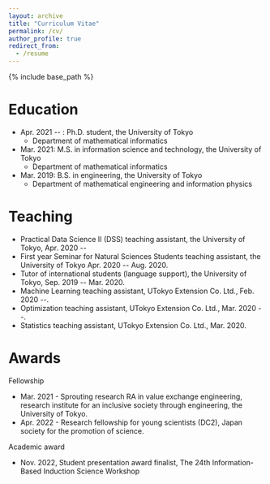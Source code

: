 ```yaml
---
layout: archive
title: "Curriculum Vitae"
permalink: /cv/
author_profile: true
redirect_from:
  - /resume
---
```


{% include base_path %}

Education
======
* Apr. 2021 -- : Ph.D. student, the University of Tokyo
  * Department of mathematical informatics
* Mar. 2021: M.S. in information science and technology, the University of Tokyo
  * Department of mathematical informatics
* Mar. 2019: B.S. in engineering, the University of Tokyo
  * Department of mathematical engineering and information physics
   
Teaching
======
*	Practical Data Science II (DSS) teaching assistant, the University of Tokyo, Apr. 2020 -- 
*	First year Seminar for Natural Sciences Students teaching assistant, the University of Tokyo Apr. 2020 -- Aug. 2020.
*	Tutor of international students (language support), the University of Tokyo, Sep. 2019 -- Mar. 2020.
*	Machine Learning teaching assistant, UTokyo Extension Co. Ltd., Feb. 2020 --.
*	Optimization teaching assistant, UTokyo Extension Co. Ltd., Mar. 2020 --.
*	Statistics teaching assistant, UTokyo Extension Co. Ltd., Mar. 2020.

Awards
======
Fellowship
* Mar. 2021 - Sprouting research RA in value exchange engineering, research institute for an inclusive society through engineering, the University of Tokyo.
* Apr. 2022 - Research fellowship for young scientists (DC2), Japan society for the promotion of science.

Academic award
* Nov. 2022, Student presentation award finalist, The 24th Information-Based Induction Science Workshop
